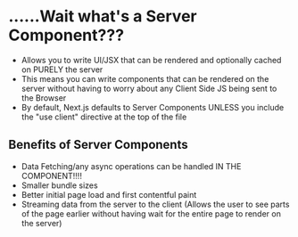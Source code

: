 # ......Wait what's a Server Component???

- Allows you to write UI/JSX that can be rendered and optionally cached on PURELY the server
- This means you can write components that can be rendered on the server without having to worry about any Client Side JS being sent to the Browser
- By default, Next.js defaults to Server Components UNLESS you include the "use client" directive at the top of the file

## Benefits of Server Components

- Data Fetching/any async operations can be handled IN THE COMPONENT!!!!
- Smaller bundle sizes
- Better initial page load and first contentful paint
- Streaming data from the server to the client (Allows the user to see parts of the page earlier without having wait for the entire page to render on the server)